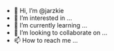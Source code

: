 - 👋 Hi, I’m @jarzkie
- 👀 I’m interested in ...
- 🌱 I’m currently learning ...
- 💞️ I’m looking to collaborate on ...
- 📫 How to reach me ...

<!---
jarzkie/jarzkie is a ✨ special ✨ repository because its `README.md` (this file) appears on your GitHub profile.
You can click the Preview link to take a look at your changes.
--->
